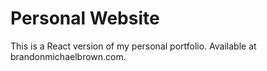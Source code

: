 # Personal Website

This is a React version of my personal portfolio. Available at brandonmichaelbrown.com.